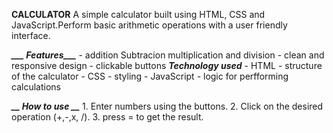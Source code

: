  __CALCULATOR__
   A simple calculator built using HTML, CSS and JavaScript.Perform basic arithmetic operations with a user friendly interface.

***___ Features___*** 
    - addition Subtracion multiplication and division 
    - clean and responsive design
    - clickable buttons
***__Technology used__***
    -  HTML - structure of the calculator
    -  CSS  - styling
    - JavaScript  - logic for perfforming calculations

***__  How to use __***
    1. Enter numbers using the buttons.
    2. Click on the desired operation (+,-,x, /).
    3. press = to get the result.
    
